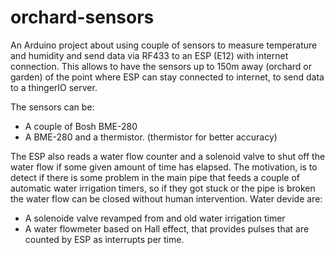 # orchard-sensors
An Arduino project about using couple of sensors to measure temperature and humidity and send data via RF433 to an ESP (E12) with internet connection. 
This allows to have the sensors up to 150m away (orchard or garden) of the point where ESP can stay connected to internet, to send data to a thingerIO server. 

The sensors can be:
- A couple of Bosh BME-280
- A BME-280 and a thermistor. (thermistor for better accuracy)

The ESP also reads a water flow counter and a solenoid valve to shut off the water flow if some given amount of time has elapsed. 
The motivation, is to detect if there is some problem in the main pipe that feeds a couple of automatic water irrigation timers, so if they got stuck or the pipe is broken the water flow can be closed without human intervention.
Water devide are:
- A solenoide valve revamped from and old water irrigation timer
- A water flowmeter based on Hall effect, that provides pulses that are counted by ESP as interrupts per time.
